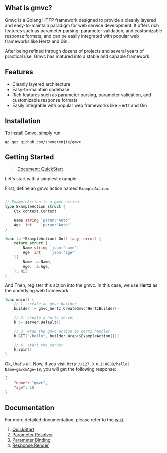 ## What is gmvc?

Gmvc is a Golang HTTP framework designed to provide a cleanly layered and easy-to-maintain paradigm for web service development.
It offers rich features such as parameter parsing, parameter validation, and customizable response formats, and can be easily integrated with popular web frameworks like Hertz and Gin.

After being refined through dozens of projects and several years of practical use, Gmvc has matured into a stable and capable framework.

## Features

- Cleanly layered architecture
- Easy-to-maintain codebase
- Rich features such as parameter parsing, parameter validation, and customizable response formats
- Easily integrable with popular web frameworks like Hertz and Gin

## Installation

To install Gmvc, simply run:

```
go get github.com/zhengrenjie/gmvc
```

## Getting Started

> [Document: QuickStart](https://github.com/zhengrenjie/gmvc/tree/main/.wiki/1-QuickStart.md)

Let's start with a simplest example:

First, define an gmvc action named `ExampleAction`.


```go

// ExampleAction is a gmvc action.
type ExampleAction struct {
	Ctx context.Context

	Name string `param:"Auto"`
	Age  int    `param:"Auto"`
}

func (a *ExampleAction) Go() (any, error) {
	return struct {
		Name string `json:"name"`
		Age  int    `json:"age"`
	}{
		Name: a.Name,
		Age:  a.Age,
	}, nil
}
```

And Then, register this action into the gmvc. In this case, we use **Hertz** as the underlying web framework.

```go
func main() {
	// 1. create an gmvc builder
	builder := gmvc_hertz.CreateGmvc4HertzBuilder()

	// 2. create a hertz server
	h := server.Default()

	// 3. wrap the gmvc action to hertz handler
	h.GET("/hello", builder.Wrap(&ExampleAction{}))

	// 4. start the server
	h.Spin()
}
```

Ok, that's all. Now, if you visit `http://127.0.0.1:8888/hello?Name=gmvc&Age=18`, you will get the following response:

```json
{
	"name": "gmvc",
	"age": 18
}
```

## Documentation

For more detailed documentation, please refer to the [wiki](https://github.com/zhengrenjie/gmvc/tree/main/.wiki).

1. [QuickStart](https://github.com/zhengrenjie/gmvc/tree/main/.wiki/1-QuickStart.md)
2. [Parameter Resolver](https://github.com/zhengrenjie/gmvc/tree/main/.wiki/2-Parameter-Resolver.md)
3. [Parameter Binding](https://github.com/zhengrenjie/gmvc/tree/main/.wiki/3-Parameter-Binding.md)
4. [Response Render](https://github.com/zhengrenjie/gmvc/tree/main/.wiki/4-Response-Render.md)



